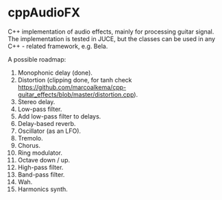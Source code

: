 # cppAudioFX
C++ implementation of audio effects, mainly for processing guitar signal. The implementation is tested in JUCE, but the classes can be used in any C++ - related framework, e.g. Bela.


A possible roadmap:
1) Monophonic delay (done).
2) Distortion (clipping done, for tanh check https://github.com/marcoalkema/cpp-guitar_effects/blob/master/distortion.cpp).
3) Stereo delay.
4) Low-pass filter.
5) Add low-pass filter to delays.
6) Delay-based reverb.
7) Oscillator (as an LFO).
8) Tremolo.
9) Chorus.
10) Ring modulator.
11) Octave down / up.
12) High-pass filter.
13) Band-pass filter.
14) Wah.
15) Harmonics synth.